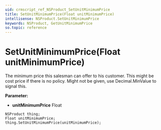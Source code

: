 ```yaml
---
uid: crmscript_ref_NSProduct_SetUnitMinimumPrice
title: SetUnitMinimumPrice(Float unitMinimumPrice)
intellisense: NSProduct.SetUnitMinimumPrice
keywords: NSProduct, GetUnitMinimumPrice
so.topic: reference
---
```


# SetUnitMinimumPrice(Float unitMinimumPrice)

The minimum price this salesman can offer to his customer. This might be cost price if there is no policy. Might not be given, use Decimal.MinValue to signal this.

**Parameter:** 
* **unitMinimumPrice** Float

```crmscript
NSProduct thing;
Float unitMinimumPrice;
thing.SetUnitMinimumPrice(unitMinimumPrice);
```

